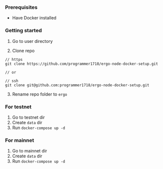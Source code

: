 ### Prerequisites

- Have Docker installed

### Getting started

1. Go to user directory

2. Clone repo

```
// https
git clone https://github.com/programmer1718/ergo-node-docker-setup.git

// or

// ssh
git clone git@github.com:programmer1718/ergo-node-docker-setup.git
```

3. Rename repo folder to `ergo`

### For testnet
1. Go to testnet dir
2. Create `data` dir
3. Run `docker-compose up -d`

### For mainnet
1. Go to mainnet dir
2. Create `data` dir
3. Run `docker-compose up -d`